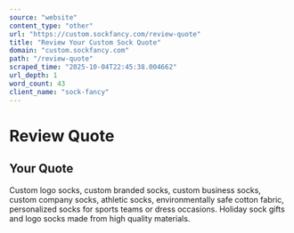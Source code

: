 ```yaml
---
source: "website"
content_type: "other"
url: "https://custom.sockfancy.com/review-quote"
title: "Review Your Custom Sock Quote"
domain: "custom.sockfancy.com"
path: "/review-quote"
scraped_time: "2025-10-04T22:45:38.004662"
url_depth: 1
word_count: 43
client_name: "sock-fancy"
---
```


# Review Quote

## Your Quote

Custom logo socks, custom branded socks, custom business socks, custom company socks, athletic socks, environmentally safe cotton fabric, personalized socks for sports teams or dress occasions. Holiday sock gifts and logo socks made from high quality materials.